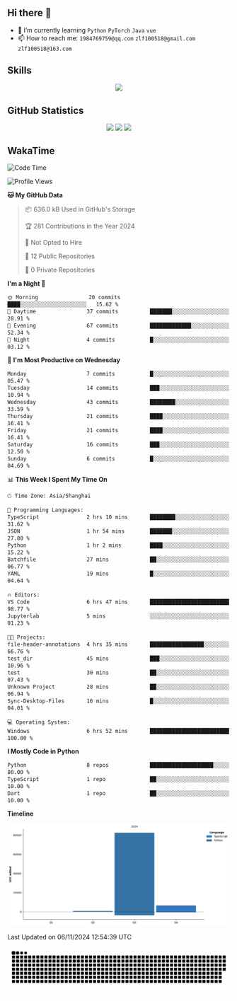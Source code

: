 ## Hi there 👋

- 🌱 I’m currently learning `Python` `PyTorch` `Java` `vue`
- 📫 How to reach me: `1984769759@qq.com` `zlf100518@gmail.com` `zlf100518@163.com`

## Skills
<div align="center"> <img src="https://skillicons.dev/icons?i=python,linux,git,github,html,css,js" /> </div>

## GitHub Statistics

<div align="center">
  <img src="https://github-readme-stats.vercel.app/api?username=CloudSwordSage&show_icons=true&theme=tokyonight" />
  <img src="https://github-readme-stats.vercel.app/api/top-langs/?username=CloudSwordSage&show_icons=true&theme=tokyonight" />
  <img src="https://github-readme-activity-graph.vercel.app/graph?username=CloudSwordSage&theme=xcode" />
</div>

## WakaTime

<!--START_SECTION:waka-->
![Code Time](http://img.shields.io/badge/Code%20Time-193%20hrs%2024%20mins-blue)

![Profile Views](http://img.shields.io/badge/Profile%20Views-0-blue)

**🐱 My GitHub Data** 

> 📦 636.0 kB Used in GitHub's Storage 
 > 
> 🏆 281 Contributions in the Year 2024
 > 
> 🚫 Not Opted to Hire
 > 
> 📜 12 Public Repositories 
 > 
> 🔑 0 Private Repositories 
 > 
**I'm a Night 🦉** 

```text
🌞 Morning                20 commits          ████░░░░░░░░░░░░░░░░░░░░░   15.62 % 
🌆 Daytime                37 commits          ███████░░░░░░░░░░░░░░░░░░   28.91 % 
🌃 Evening                67 commits          █████████████░░░░░░░░░░░░   52.34 % 
🌙 Night                  4 commits           █░░░░░░░░░░░░░░░░░░░░░░░░   03.12 % 
```
📅 **I'm Most Productive on Wednesday** 

```text
Monday                   7 commits           █░░░░░░░░░░░░░░░░░░░░░░░░   05.47 % 
Tuesday                  14 commits          ███░░░░░░░░░░░░░░░░░░░░░░   10.94 % 
Wednesday                43 commits          ████████░░░░░░░░░░░░░░░░░   33.59 % 
Thursday                 21 commits          ████░░░░░░░░░░░░░░░░░░░░░   16.41 % 
Friday                   21 commits          ████░░░░░░░░░░░░░░░░░░░░░   16.41 % 
Saturday                 16 commits          ███░░░░░░░░░░░░░░░░░░░░░░   12.50 % 
Sunday                   6 commits           █░░░░░░░░░░░░░░░░░░░░░░░░   04.69 % 
```


📊 **This Week I Spent My Time On** 

```text
🕑︎ Time Zone: Asia/Shanghai

💬 Programming Languages: 
TypeScript               2 hrs 10 mins       ████████░░░░░░░░░░░░░░░░░   31.62 % 
JSON                     1 hr 54 mins        ███████░░░░░░░░░░░░░░░░░░   27.80 % 
Python                   1 hr 2 mins         ████░░░░░░░░░░░░░░░░░░░░░   15.22 % 
Batchfile                27 mins             ██░░░░░░░░░░░░░░░░░░░░░░░   06.77 % 
YAML                     19 mins             █░░░░░░░░░░░░░░░░░░░░░░░░   04.64 % 

🔥 Editors: 
VS Code                  6 hrs 47 mins       █████████████████████████   98.77 % 
Jupyterlab               5 mins              ░░░░░░░░░░░░░░░░░░░░░░░░░   01.23 % 

🐱‍💻 Projects: 
file-header-annotations  4 hrs 35 mins       █████████████████░░░░░░░░   66.76 % 
test_dir                 45 mins             ███░░░░░░░░░░░░░░░░░░░░░░   10.96 % 
test                     30 mins             ██░░░░░░░░░░░░░░░░░░░░░░░   07.43 % 
Unknown Project          28 mins             ██░░░░░░░░░░░░░░░░░░░░░░░   06.94 % 
Sync-Desktop-Files       16 mins             █░░░░░░░░░░░░░░░░░░░░░░░░   04.01 % 

💻 Operating System: 
Windows                  6 hrs 52 mins       █████████████████████████   100.00 % 
```

**I Mostly Code in Python** 

```text
Python                   8 repos             ████████████████████░░░░░   80.00 % 
TypeScript               1 repo              ██░░░░░░░░░░░░░░░░░░░░░░░   10.00 % 
Dart                     1 repo              ██░░░░░░░░░░░░░░░░░░░░░░░   10.00 % 
```



**Timeline**

![Lines of Code chart](https://raw.githubusercontent.com/CloudSwordSage/CloudSwordSage/main/assets/bar_graph.png)


 Last Updated on 06/11/2024 12:54:39 UTC
<!--END_SECTION:waka-->

<div align="center"><img src="./assets/github-snake-dark.svg" /></div>
